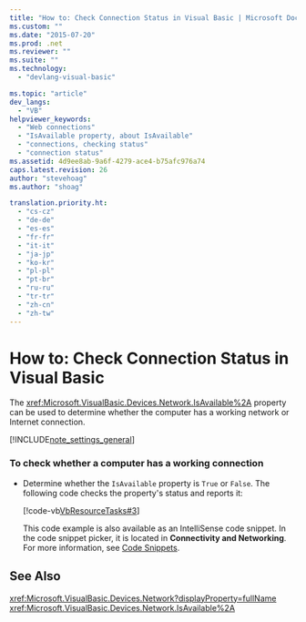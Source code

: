 ```yaml
---
title: "How to: Check Connection Status in Visual Basic | Microsoft Docs"
ms.custom: ""
ms.date: "2015-07-20"
ms.prod: .net
ms.reviewer: ""
ms.suite: ""
ms.technology: 
  - "devlang-visual-basic"

ms.topic: "article"
dev_langs: 
  - "VB"
helpviewer_keywords: 
  - "Web connections"
  - "IsAvailable property, about IsAvailable"
  - "connections, checking status"
  - "connection status"
ms.assetid: 4d9ee8ab-9a6f-4279-ace4-b75afc976a74
caps.latest.revision: 26
author: "stevehoag"
ms.author: "shoag"

translation.priority.ht: 
  - "cs-cz"
  - "de-de"
  - "es-es"
  - "fr-fr"
  - "it-it"
  - "ja-jp"
  - "ko-kr"
  - "pl-pl"
  - "pt-br"
  - "ru-ru"
  - "tr-tr"
  - "zh-cn"
  - "zh-tw"
---
```

# How to: Check Connection Status in Visual Basic
The <xref:Microsoft.VisualBasic.Devices.Network.IsAvailable%2A> property can be used to determine whether the computer has a working network or Internet connection.  
  
[!INCLUDE[note_settings_general](../../../../csharp/language-reference/compiler-messages/includes/note_settings_general_md.md)]  
  
### To check whether a computer has a working connection  
  
-   Determine whether the `IsAvailable` property is `True` or `False`. The following code checks the property's status and reports it:  
  
     [!code-vb[VbResourceTasks#3](../../../../visual-basic/developing-apps/programming/computer-resources/codesnippet/VisualBasic/how-to-check-connection-status_1.vb)]  
  
     This code example is also available as an IntelliSense code snippet. In the code snippet picker, it is located in **Connectivity and Networking**. For more information, see [Code Snippets](https://docs.microsoft.com/visualstudio/ide/code-snippets).  
  
## See Also  
 <xref:Microsoft.VisualBasic.Devices.Network?displayProperty=fullName>   
 <xref:Microsoft.VisualBasic.Devices.Network.IsAvailable%2A>
